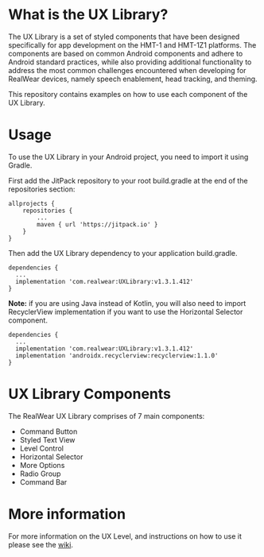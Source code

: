 # What is the UX Library?

The UX Library is a set of styled components that have been designed specifically for app development on the HMT-1 and HMT-1Z1 platforms. The components are based on common Android components and adhere to Android standard practices, while also providing additional functionality to address the most common challenges encountered when developing for RealWear devices, namely speech enablement, head tracking, and theming.

This repository contains examples on how to use each component of the UX Library.

# Usage

To use the UX Library in your Android project, you need to import it using Gradle.

First add the JitPack repository to your root build.gradle at the end of the repositories section:

```
allprojects {
    repositories {
        ...
        maven { url 'https://jitpack.io' }
    }
}
```

Then add the UX Library dependency to your application build.gradle.

```
dependencies {
  ...
  implementation 'com.realwear:UXLibrary:v1.3.1.412'
}
```

**Note:** if you are using Java instead of Kotlin, you will also need to import RecyclerView implementation if you want to use the Horizontal Selector component.

```
dependencies {
  ...
  implementation 'com.realwear:UXLibrary:v1.3.1.412'
  implementation 'androidx.recyclerview:recyclerview:1.1.0'
}
```

# UX Library Components

The RealWear UX Library comprises of 7 main components:

* Command Button
* Styled Text View
* Level Control
* Horizontal Selector
* More Options
* Radio Group
* Command Bar

# More information

For more information on the UX Level, and instructions on how to use it please see the [wiki](https://github.com/realwear/UXLibrary-Example/wiki/).